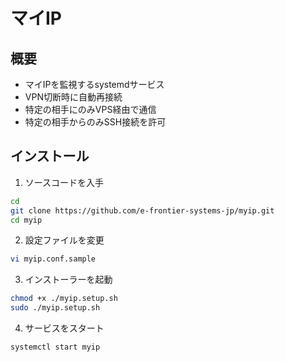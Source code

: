 # マイIP

## 概要

- マイIPを監視するsystemdサービス
- VPN切断時に自動再接続
- 特定の相手にのみVPS経由で通信
- 特定の相手からのみSSH接続を許可


## インストール

1. ソースコードを入手

```bash
cd
git clone https://github.com/e-frontier-systems-jp/myip.git
cd myip
```

2. 設定ファイルを変更

```bash
vi myip.conf.sample
```

3. インストーラーを起動

```bash
chmod +x ./myip.setup.sh
sudo ./myip.setup.sh
```

4. サービスをスタート

```bash
systemctl start myip
```

